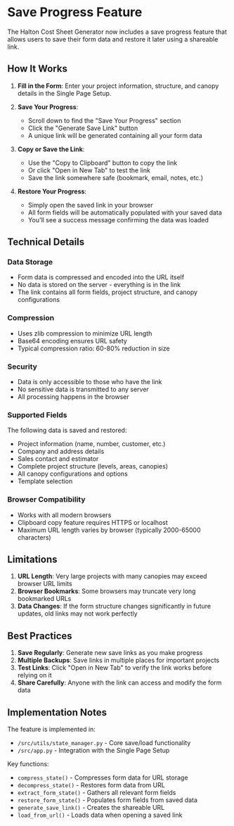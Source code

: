 # Save Progress Feature

The Halton Cost Sheet Generator now includes a save progress feature that allows users to save their form data and restore it later using a shareable link.

## How It Works

1. **Fill in the Form**: Enter your project information, structure, and canopy details in the Single Page Setup.

2. **Save Your Progress**: 
   - Scroll down to find the "Save Your Progress" section
   - Click the "Generate Save Link" button
   - A unique link will be generated containing all your form data

3. **Copy or Save the Link**:
   - Use the "Copy to Clipboard" button to copy the link
   - Or click "Open in New Tab" to test the link
   - Save the link somewhere safe (bookmark, email, notes, etc.)

4. **Restore Your Progress**:
   - Simply open the saved link in your browser
   - All form fields will be automatically populated with your saved data
   - You'll see a success message confirming the data was loaded

## Technical Details

### Data Storage
- Form data is compressed and encoded into the URL itself
- No data is stored on the server - everything is in the link
- The link contains all form fields, project structure, and canopy configurations

### Compression
- Uses zlib compression to minimize URL length
- Base64 encoding ensures URL safety
- Typical compression ratio: 60-80% reduction in size

### Security
- Data is only accessible to those who have the link
- No sensitive data is transmitted to any server
- All processing happens in the browser

### Supported Fields
The following data is saved and restored:
- Project information (name, number, customer, etc.)
- Company and address details
- Sales contact and estimator
- Complete project structure (levels, areas, canopies)
- All canopy configurations and options
- Template selection

### Browser Compatibility
- Works with all modern browsers
- Clipboard copy feature requires HTTPS or localhost
- Maximum URL length varies by browser (typically 2000-65000 characters)

## Limitations

1. **URL Length**: Very large projects with many canopies may exceed browser URL limits
2. **Browser Bookmarks**: Some browsers may truncate very long bookmarked URLs
3. **Data Changes**: If the form structure changes significantly in future updates, old links may not work perfectly

## Best Practices

1. **Save Regularly**: Generate new save links as you make progress
2. **Multiple Backups**: Save links in multiple places for important projects
3. **Test Links**: Click "Open in New Tab" to verify the link works before relying on it
4. **Share Carefully**: Anyone with the link can access and modify the form data

## Implementation Notes

The feature is implemented in:
- `/src/utils/state_manager.py` - Core save/load functionality
- `/src/app.py` - Integration with the Single Page Setup

Key functions:
- `compress_state()` - Compresses form data for URL storage
- `decompress_state()` - Restores form data from URL
- `extract_form_state()` - Gathers all relevant form fields
- `restore_form_state()` - Populates form fields from saved data
- `generate_save_link()` - Creates the shareable URL
- `load_from_url()` - Loads data when opening a saved link